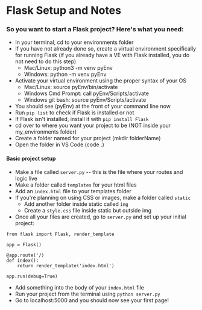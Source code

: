 # Flask Setup and Notes

### So you want to start a Flask project? Here's what you need:
* In your terminal, cd to your environments folder
* If you have not already done so, create a virtual environment specifically for running Flask (if you already have a VE with Flask installed, you do not need to do this step)
    * Mac/Linux: python3 -m venv pyEnv
    * Windows: python -m venv pyEnv
* Activate your virtual environment using the proper syntax of your OS
    * Mac/Linux: source pyEnv/bin/activate
    * Windows Cmd Prompt: call pyEnv/Scripts/activate
    * Windows git bash: source pyEnv/Scripts/activate
* You should see (pyEnv) at the front of your command line now
* Run `pip list` to check if Flask is installed or not
* If Flask isn't installed, install it with `pip install Flask`
* cd over to where you want your project to be (NOT inside your my_environments folder)
* Create a folder named for your project (mkdir folderName)
* Open the folder in VS Code (code .)

#### Basic project setup
* Make a file called `server.py` -- this is the file where your routes and logic live
* Make a folder called `templates` for your html files
* Add an `index.html` file to your templates folder
* If you're planning on using CSS or images, make a folder called `static` 
    * Add another folder inside static called `img`
    * Create a `style.css` file inside static but outside img
* Once all your files are created, go to `server.py` and set up your initial project:
```
from flask import Flask, render_template

app = Flask()

@app.route('/)
def index():
    return render_template('index.html')

app.run(debug=True)
```
* Add something into the body of your `index.html` file
* Run your project from the terminal using `python server.py`
* Go to localhost:5000 and you should now see your first page!